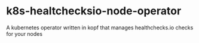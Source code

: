# k8s-healtchecksio-node-operator
A kubernetes operator written in kopf that manages healthchecks.io checks for your nodes
